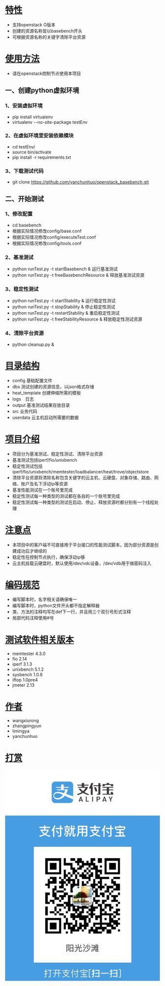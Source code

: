# [特性]()
* 支持openstack O版本
* 创建的资源名称皆以basebench开头
* 可根据资源名称的关键字清除平台资源

# [使用方法]()
* 请在openstack控制节点使用本项目

## 一、创建python虚拟环境 
### 1、安装虚拟环境
* pip install virtualenv
* virtualenv --no-site-package testEnv

### 2、在虚拟环境里安装依赖模块
* cd testEnv/
* source bin/activate
* pip install -r requirements.txt

### 3、下载测试代码
* git clone https://github.com/yanchunhuo/openstack_basebench.git

## 二、开始测试
### 1、修改配置
* cd basebench
* 根据实际情况修改config/base.conf
* 根据实际情况修改config/executeTest.conf
* 根据实际情况修改config/tools.conf

### 2、基准测试 
* python runTest.py -t startBasebench & 运行基准测试
* python runTest.py -t freeBasebenchResource & 释放基准测试资源

### 3、稳定性测试
* python runTest.py -t startStability & 运行稳定性测试
* python runTest.py -t stopStability & 停止稳定性测试
* python runTest.py -t restartStability & 重启稳定性测试
* python runTest.py -t freeStabilityResource & 释放稳定性测试资源

### 4、清除平台资源
* python cleanup.py &

# [目录结构]()
* config 基础配置文件
* dbs 测试创建的资源信息，以json格式存储
* heat_template 创建伸缩所需的模板
* logs　日志
* output 基准测试结果存放目录
* src 业务代码 
* userdata 云主机启动所需要的数据

# [项目介绍]()
* 项目分为基准测试、稳定性测试、清除平台资源
* 基准测试包括iperf/fio/unixbench
* 稳定性测试包括iperf/fio/unixbench/memtester/loadbalancer/heat/trove/objectstore
* 清除平台资源将清除名称包含关键字的云主机、云硬盘、对象存储、路由、网络、账户及名下浮动ip等资源
* 基准性能测试在一个账号里完成
* 稳定性测试每一种类型的测试都在各自的一个账号里完成
* 稳定性测试每一种类型的测试在启动、停止、释放资源时都分别有一个线程处理

# [注意点]()
* 本项目中的客户端不可直接用于平台接口的性能测试脚本，因为部分资源是创建成功后才继续的
* 稳定性在控制节点执行，确保浮动ip够
* 云主机挂载云硬盘时，默认使用/dev/vdc设备，/dev/vdb用于做密码注入

# [编码规范]()
* 编写脚本时，名字相关请确保唯一
* 编写脚本时，python文件开头都不指定解释器
* 类、方法的注释均写在def下一行，并且用三个双引号形式注释
* 局部代码注释使用#号

# [测试软件相关版本]()
* memtester 4.3.0
* fio 2.14
* iperf 3.1.3
* unixbench 5.1.2
* sysbench 1.0.8
* iftop 1.0pre4
* jmeter 2.13

# [作者]()
* wangxiurong
* zhangpingyun
* limingya
* yanchunhuo
 
 # [打赏]()
![avatar](https://github.com/yanchunhuo/resources/blob/master/Alipay.jpg)
